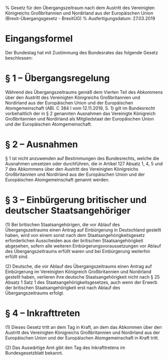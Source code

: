 % Gesetz für den Übergangszeitraum nach dem Austritt des Vereinigten Königreichs Großbritannien und Nordirland aus der Europäischen Union  (Brexit-Übergangsgesetz - BrexitÜG)
% Ausfertigungsdatum: 27.03.2019
 
# Eingangsformel

Der Bundestag hat mit Zustimmung des Bundesrates das folgende Gesetz beschlossen:

# § 1 – Übergangsregelung

Während des Übergangszeitraums gemäß dem Vierten Teil des Abkommens über den Austritt des Vereinigten Königreichs Großbritannien und Nordirland aus der Europäischen Union und der Europäischen Atomgemeinschaft (ABl. C 384 I vom 12.11.2019, S. 1) gilt im Bundesrecht vorbehaltlich der in § 2 genannten Ausnahmen das Vereinigte Königreich Großbritannien und Nordirland als Mitgliedstaat der Europäischen Union und der Europäischen Atomgemeinschaft.

# § 2 – Ausnahmen

§ 1 ist nicht anzuwenden auf Bestimmungen des Bundesrechts, welche die Ausnahmen umsetzen oder durchführen, die in Artikel 127 Absatz 1, 4, 5 und 7 des Abkommens über den Austritt des Vereinigten Königreichs Großbritannien und Nordirland aus der Europäischen Union und der Europäischen Atomgemeinschaft genannt werden.

# § 3 – Einbürgerung britischer und deutscher Staatsangehöriger

(1) Bei britischen Staatsangehörigen, die vor Ablauf des Übergangszeitraums einen Antrag auf Einbürgerung in Deutschland gestellt haben, wird von einem sonst nach dem Staatsangehörigkeitsgesetz erforderlichen Ausscheiden aus der britischen Staatsangehörigkeit abgesehen, sofern alle weiteren Einbürgerungsvoraussetzungen vor Ablauf des Übergangszeitraums erfüllt waren und bei Einbürgerung weiterhin erfüllt sind.

(2) Deutsche, die vor Ablauf des Übergangszeitraums einen Antrag auf Einbürgerung im Vereinigten Königreich Großbritannien und Nordirland gestellt haben, verlieren ihre deutsche Staatsangehörigkeit nicht nach § 25 Absatz 1 Satz 1 des Staatsangehörigkeitsgesetzes, auch wenn der Erwerb der britischen Staatsangehörigkeit erst nach Ablauf des Übergangszeitraums erfolgt.

# § 4 – Inkrafttreten

(1) Dieses Gesetz tritt an dem Tag in Kraft, an dem das Abkommen über den Austritt des Vereinigten Königreichs Großbritannien und Nordirland aus der Europäischen Union und der Europäischen Atomgemeinschaft in Kraft tritt.

(2) Das Auswärtige Amt gibt den Tag des Inkrafttretens im Bundesgesetzblatt bekannt.
